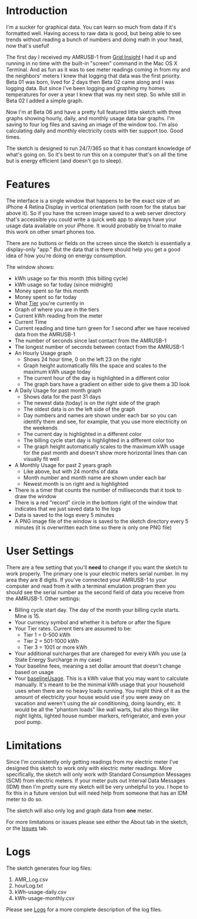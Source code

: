 # Introduction #

I'm a sucker for graphical data. You can learn so much from data if it's formatted well. Having access to raw data is good, but being able to see trends without reading a bunch of numbers and doing math in your head, now that's useful!

The first day I received my AMRUSB-1 from [Grid Insight](http://www.gridinsight.com/) I had it up and running in no time with the built-in "screen" command in the Mac OS X Terminal. And as fun as it was to see meter readings coming in from my and the neighbors' meters I knew that logging that data was the first priority. Beta 01 was born, lived for 2 days then Beta 02 came along and I was logging data. But since I've been logging and _graphing_ my homes temperatures for over a year I knew that was my next step. So while still in Beta 02 I added a simple graph.

Now I'm at Beta 06 and have a pretty full featured little sketch with three graphs showing hourly, daily, and monthly usage data bar graphs. I'm saving to four log files and saving an image of the window too. I'm also calculating daily and monthly electricity costs with tier support too. Good times.

The sketch is designed to run 24/7/365 so that it has constant knowledge of what's going on. So it's best to run this on a computer that's on all the time but is energy efficient (and doesn't go to sleep).

# Features #

The interface is a single window that happens to be the exact size of an iPhone 4 Retina Display in vertical orientation (with room for the status bar above it). So if you have the screen image saved to a web server directory that's accessible you could write a quick web app to always have your usage data available on your iPhone. It would probably be trivial to make this work on other smart phones too.

There are no buttons or fields on the screen since the sketch is essentially a display-only "app." But the data that is there should help you get a good idea of how you're doing on energy consumption.

The window shows:
  * kWh usage so far this month (this billing cycle)
  * kWh usage so far today (since midnight)
  * Money spent so far this month
  * Money spent so far today
  * What [Tier](Tier.md) you're currently in
  * Graph of where you are in the tiers
  * Current kWh reading from the meter
  * Current Time
  * Current reading and time turn green for 1 second after we have received data from the AMRUSB-1
  * The number of seconds since last contact from the AMRUSB-1
  * The longest number of seconds between contact from the AMRUSB-1
  * An Hourly Usage graph
    * Shows 24 hour time, 0 on the left 23 on the right
    * Graph height automatically fills the space and scales to the maximum kWh usage today
    * The current hour of the day is highlighted in a different color
    * The graph bars have a gradient on either side to give them a 3D look
  * A Daily Usage for past month graph
    * Shows data for the past 31 days
    * The newest data (today) is on the right side of the graph
    * The oldest data is on the left side of the graph
    * Day numbers and names are shown under each bar so you can identify them and see, for example, that you use more electricity on the weekends
    * The current day is highlighted in a different color
    * The billing cycle start day is highlighted in a different color too
    * The graph height automatically scales to the maximum kWh usage for the past month and doesn't show more horizontal lines than can visually fit well
  * A Monthly Usage for past 2 years graph
    * Like above, but with 24 months of data
    * Month number and month name are shown under each bar
    * Newest month is on right and is highlighted
  * There is a timer that counts the number of milliseconds that it took to draw the window
  * There is a red "record" circle in the bottom right of the window that indicates that we just saved data to the logs
  * Data is saved to the logs every 5 minutes
  * A PNG image file of the window is saved to the sketch directory every 5 minutes (it is overwritten each time so there is only one PNG file)

# User Settings #

There are a few setting that you'll **need** to change if you want the sketch to work properly. The primary one is your electric meters serial number. In my area they are 8 digits. If you've connected your AMRUSB-1 to your computer and read from it with a terminal emulation program then you should see the serial number as the second field of data you receive from the AMRUSB-1.
Other settings:
  * Billing cycle start day. The day of the month your billing cycle starts. Mine is 15.
  * Your currency symbol and whether it is before or after the figure
  * Your Tier rates. Current tiers are assumed to be:
    * Tier 1 = 0-500 kWh
    * Tier 2 = 501-1000 kWh
    * Tier 3 = 1001 or more kWh
  * Your additional surcharges that are chareged for every kWh you use (a State Energy Surcharge in my case)
  * Your baseline fees, meaning a set dollar amount that doesn't change based on usage
  * Your [baselineUsage](baselineUsage.md). This is a kWh value that you may want to calculate manually. It's meant to be the minimal kWh usage that your household uses when there are no heavy loads running. You might think of it as the amount of electricity your house would use if you were away on vacation and weren't using the air conditioning, doing laundry, etc. It would be all the "phantom loads" like wall warts, but also things like night lights, lighted house number markers, refrigerator, and even your pool pump.

# Limitations #

Since I'm consistently only getting readings from my electric meter I've designed this sketch to work only with electric meter readings. More specifically, the sketch will only work with Standard Consumption Messages (SCM) from electric meters. If your meter puts out Interval Data Messages (IDM) then I'm pretty sure my sketch will be very unhelpful to you. I hope to fix this in a future version but will need help from someone that has an IDM meter to do so.

The sketch will also only log and graph data from **one** meter.

For more limitations or issues please see either the About tab in the sketch, or the [Issues](https://code.google.com/p/amr-grapher/issues/list) tab.

# Logs #

The sketch generates four log files:
  1. AMR\_Log.csv
  1. hourLog.txt
  1. kWh-usage-daily.csv
  1. kWh-usage-monthly.csv

Please see [Logs](Logs.md) for a more complete description of the log files.